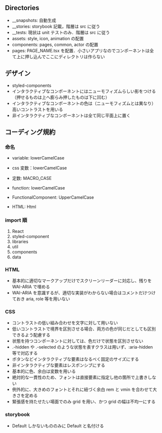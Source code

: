 ## Directories

- \_\_snapshots: 自動生成
- \_\_stories: storybook 記載，階層は src に従う
- \_\_tests: 現状は unit テストのみ．階層は src に従う
- assets: style, icon, animation の配置
- components: pages, common, actor の配置
- pages: PAGE_NAME.tsx を配置．小さいアプリなのでコンポーネントは全て上に押し込んでここにディレクトリは作らない

## デザイン

- styled-components
- インタラクティブなコンポーネントにはニューモフィズムらしい影をつける（押せるものは上へ膨らみ押したものは下に凹む）
- インタラクティブなコンポーネントの色は（ニューモフィズムとは異なり）高いコントラストを用いる
- 非インタラクティブなコンポーネントは全て同じ平面上に置く

## コーディング規約

### 命名

- variable: lowerCamelCase
- css 変数：lowerCamelCase
- 定数: MACRO_CASE
- function: lowerCamelCase
- FunctionalComponent: UpperCamelCase

- HTML: Html

### import 順

1. React
2. styled-component
3. libraries
4. util
5. components
6. data

### HTML

- 基本的に適切なマークアップだけでスクリーンリーダーに対応し、残りを WAI-ARIA で埋める
- WAI-ARIA を意識するが、適切な実装がわからない場合はコメントだけつけておき aria, role 等を用いない

### CSS

- コントラストの低い組み合わせを文字に対して用いない
- 低いコントラストで境界を区別させる場合、両方の色が同じだとしても区別できるよう配慮する
- 状態を持つコンポーネントに対しては、色だけで状態を区別させない
- .-hidden や .-selected のような状態を表すクラスは用いず、:aria-hidden 等で対応する
- ボタンなどインタラクティブな要素はなるべく固定のサイズにする
- 非インタラクティブな要素はレスポンシブにする
- 基本的に色、余白は変数を用いる
- 絶対的な一貫性のため、フォントは直接要素に指定し他の箇所で上書きしない
- 例外的に、大きめのフォントとそれに紐づく余白 rem と vmin を合わせて大きさを定める
- 緊張感を持たせたい場面でのみ grid を用い、かつ grid の幅は不均一にする

### storybook

- Default しかないもののみに Default と名付ける
